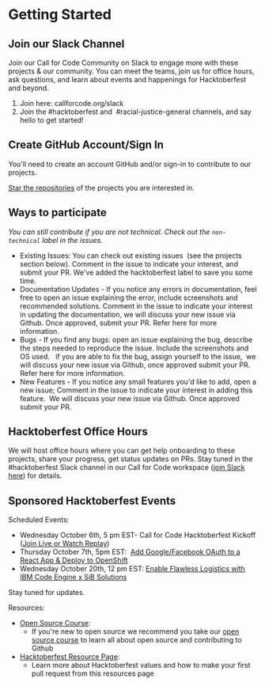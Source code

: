 # Getting Started

## Join our Slack Channel

Join our Call for Code Community on Slack to engage more with these projects & our community. You can meet the teams, join us for office hours, ask questions, and learn about events and happenings for Hacktoberfest and beyond.

1. Join here: callforcode.org/slack
2. Join the #hacktoberfest and  #racial-justice-general channels, and say hello to get started!

## Create GitHub Account/Sign In

You'll need to create an account GitHub and/or sign-in to contribute to our projects.

[Star the repositories](https://docs.github.com/en/get-started/exploring-projects-on-github/saving-repositories-with-stars) of the projects you are interested in.

## Ways to participate

_*You can still contribute if you are not technical. Check out the `non-technical` label in the issues.*_

- Existing Issues: You can check out existing issues  (see the projects section below). Comment in the issue to indicate your interest, and submit your PR. We've added the hacktoberfest label to save you some time.
- Documentation Updates - If you notice any errors in documentation, feel free to open an issue explaining the error, include screenshots and recommended solutions. Comment in the issue to indicate your interest in updating the documentation, we will discuss your new issue via Github. Once approved, submit your PR. Refer here for more information.
- Bugs - If you find any bugs: open an issue explaining the bug, describe the steps needed to reproduce the issue. Include the screenshots and OS used.  
  if you are able to fix the bug, assign yourself to the issue,  we will discuss your new issue via Github, once approved submit your PR.
  Refer here for more information.
- New Features - If you notice any small features you'd like to add, open a new issue; Comment in the issue to indicate your interest in adding this feature.  We will discuss your new issue via Github. Once approved submit your PR.

## Hacktoberfest Office Hours

We will host office hours where you can get help onboarding to these projects, share your progress, get status updates on PRs. Stay tuned in the #hacktoberfest Slack channel in our Call for Code workspace ([join Slack here](https://callforcode.org/slack)) for details.

## Sponsored Hacktoberfest Events

Scheduled Events:

- Wednesday October 6th, 5 pm EST- Call for Code Hacktoberfest Kickoff ([Join Live or Watch Replay](https://www.crowdcast.io/e/hacktoberfest-kickoff))
- Thursday October 7th, 5pm EST:  [Add Google/Facebook OAuth to a React App & Deploy to OpenShift](https://www.crowdcast.io/e/appid-openshift)
- Wednesday October 20th, 12 pm EST: [Enable Flawless Logistics with IBM Code Engine x SiB Solutions](http://%20%20https//www.crowdcast.io/e/ibm-ce-sib)

Stay tuned for updates.

Resources:

- [Open Source Course](http://ibm.biz/opensourcecourse):
  - If you're new to open source we recommend you take our [open source course](ibm.biz/opensourcecourse) to learn all about open source and contributing to Github
- [Hacktoberfest Resource Page](https://hacktoberfest.digitalocean.com/resources):
  - Learn more about Hacktoberfest values and how to make your first pull request from this resources page
